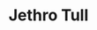 ---
title: "Jethro Tull"
summary: "Jethro Tull is a Grammy Award winning British rock group that was formed in 1967-1968. The group's music is marked by the distinctive vocal style and lead flute work of front man Ian Anderson. Initially playing blues rock with an experimental flavour, the band has, over the years, incorporated elements of classical, folk and 'ethnic' musics, jazz and art rock."
image: "jethro-tull.jpg"
apple_music_artist_url: "https://music.apple.com/gb/artist/jethro-tull/44596725"
---